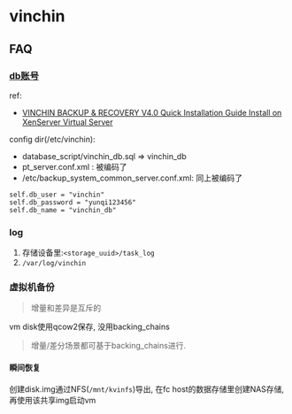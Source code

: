 # vinchin

## FAQ
### [db账号](https://github.com/Chocapikk/CVE-2024-22899-to-22903-ExploitChain/blob/main/exploit.py)
ref:
- [VINCHIN BACKUP & RECOVERY V4.0 Quick Installation Guide Install on XenServer Virtual Server](https://www.vinchin.com/en/res/pdf/Quick_Installation_Guide_for_Citrix_XenServer%20_Vinchin_Backup_&_Recovery_v4.0.pdf)

config dir(/etc/vinchin):
- database_script/vinchin_db.sql => vinchin_db
- pt_server.conf.xml : 被编码了
- /etc/backup_system_common_server.conf.xml: 同上被编码了


```
self.db_user = "vinchin"
self.db_password = "yunqi123456"
self.db_name = "vinchin_db"
```

### log
1. 存储设备里:`<storage_uuid>/task_log`
1. `/var/log/vinchin`

### 虚拟机备份
> 增量和差异是互斥的

vm disk使用qcow2保存, 没用backing_chains

> 增量/差分场景都可基于backing_chains进行.

#### 瞬间恢复
创建disk.img通过NFS(`/mnt/kvinfs`)导出, 在fc host的数据存储里创建NAS存储, 再使用该共享img启动vm